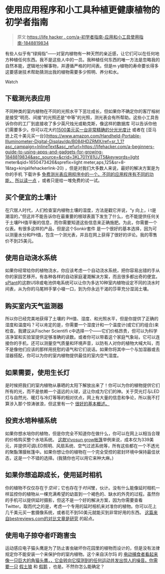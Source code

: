 # 使用应用程序和小工具种植更健康植物的初学者指南

> 原文:[https://life hacker . com/a-初学者指南-应用和小工具使用指南-1848819834](https://lifehacker.com/a-beginners-guide-to-using-apps-and-gadgets-for-growing-1848819834)

有些人似乎有“绿拇指”——对室内植物有一种天然的亲近感，让它们可以在任何地方种植任何东西。我不是这些人中的一员。我种植任何东西的唯一方法是忽略我的自然本能，逻辑地分解事物，并遵循严格的时间表。但是m y植物的寿命要长得多这要感谢技术帮助猜测出我的植物需要多少照明、养分和水。

Watch

## **下载测光表应用**

不同种类的室内植物在不同的光照水平下茁壮成长，但如果你不确定你的客厅榕树是接受“明亮、间接”的光照还是“中等”的光照，测光表会有所帮助。这些小工具告诉你你的工厂到底接收了多少英尺烛光或勒克斯，像这样的数据库 可以告诉你他们需要多少。你可以花大约[1500美元买一台非常精确的分光光度计](https://www.intl-lighttech.com/products/ilt350-chroma-meter?gclid=Cj0KCQjw3v6SBhCsARIsACyrRAnXrqZa4B4l_E5S2tUdoJ8SG7ZU_PD2X3GTsIFUma7vVq7NdMoOq-UaAo9mEALw_wcB) 或者在 [亚马逊上花十美元买一台](https://www.amazon.com/Handheld-Portable-Illuminometer-Digital-Display/dp/B084HDZRMX/ref=sr_1_1?asc_campaign=InlineText&asc_refurl=https://lifehacker.com/a-beginners-guide-to-using-apps-and-gadgets-for-growing-1848819834&asc_source=&crid=3KL701Y81UJT5&keywords=light meter&qid=1650473426&sprefix=light meter,aps,125&sr=8-1&tag=kinjalifehackerlink-20) ，但是对我们大多数人来说，最好的解决方案是为你的手机 下载许多 [免费测光表应用程序中的一个。不同的应用程序有不同的功能，](https://apps.apple.com/us/app/lux-light-meter-pro/id1292598866) [所以读一点](https://www.photoworkout.com/best-light-meter-apps) ，或者只是给一堆免费的试一试。

## **买个便宜的土壤计**

在穴居人时代，人们检查室内植物土壤的湿度，方法是戳它并说，“y 向上，i t是潮湿的，”但这并不能告诉你在最重要的根球表面下发生了什么，也不能提供任何关于土壤PH值平衡的信息，而你需要知道这些信息来正确施肥。为此，你需要一个仪表。有很多这样的产品，但是这个Sonkir套件 是一个很好的基本选择，因为可以测量水分和PH值，包含一个测光表，并且在网上获得了很好的评论。我的零售价不到25美元。

## **使用自动浇水系统**

如果你经常给你的植物浇水，你应该考虑一个自动浇水系统，把你容易出错的手从你的家园艺移开。有各种各样的自动家庭灌溉解决方案，而且很多都出奇的便宜。[sPlant](https://www.amazon.com/sPlant-Automatic-Watering-System/dp/B07WZYFS36?asc_campaign=InlineText&asc_refurl=https://lifehacker.com/a-beginners-guide-to-using-apps-and-gadgets-for-growing-1848819834&asc_source=&tag=kinjalifehackerlink-20&th=1)的这款USB或电池供电系统可以让你为多达10种室内植物设定不同的浇水时间表，从为你的马尾辫手掌小啜一口，到为你永远干渴的莎草充分湿润土壤。

## **购买室内天气监测器**

所以你已经完美地获得了土壤的 PH值、湿度、和光照水平，但是你提供了正确的湿度和温度吗？可以肯定的是，你需要一个湿度计和一个温度计(或它们的组合)来检查。我建议从Fischer Scientifi c中选择一个——它们价格昂贵，但可以为科学洁净室和实验室提供足够准确的读数。或者你可以带着这个家庭气象站，它可以连接你的手机，还可以测量空气质量和环境声音，以防有人对你的植物大喊大叫，而不是像他们应该的那样用抚慰的语气和它们说话。如果你将其中一个与加湿器或去湿器搭配，你可以为你的室内植物提供最佳的室内空气湿度。

## **如果需要，使用生长灯**

是时候把我们的室内植物从暴晒的太阳下解放出来了！你可以为你的植物提供它们所有的光，而不是依赖一个遥远的火球，这让你成为它们的神。关于荧光灯与LED灯与自然光、暖灯与冷灯等等的相对优点，网上有大量的信息和争论，所以我不打算涉入那个惊涛骇浪，但这里有一个 [很好的基本概述。](https://www.greenroomsmarket.com/blog/grow-lights)

## **投资水培种植系统**

如果你想水培你的植物，但是你完全不知道你在做什么，你可以在网上以相当合理的价格购买整个水培系统。 [这款Vivosun grow帐篷](https://vivosun.com/products/vivosun-4x2-grow-tent-basic-kit)举例来说，成本仅为339美元，并提供可调LED照明、风扇系统、空气过滤系统等，所有这些都在一个不透光的聚酯薄膜帐篷中。如果你想让你的植物在一个完全受控的密封环境中保持最佳状态，这是一个不错的选择。(我猜你也可以用它来种大麻。)

## **如果你想追踪成长，使用延时相机**

你的植物不仅仅存在于*空间*；它也存在于*时间*里，伙计。没有什么能像延时相机一样监控你的植物从一棵充满希望的幼苗到一个褐色的、缺水的外壳的过程。虽然你的手机可以提供延时摄影，但这不是一个好的解决方案，因为你需要查看Twitter。取而代之的是，考虑一个专用的延时相机来对准你的植物。你可以花上几千美元买一套摄像系统，或者花不到50美元就能买到非常好用的东西。 [这篇来自bestreviews.com的对比文章是研究](https://bestreviews.com/camera/digital/best-time-lapse-cameras#timelapse-camera-prices) 的起点。

## 使用电子掠夺者吓跑害虫

运动感应电子猫头鹰是为了防止害虫破坏你花园里的植物而设计的，但是没有法律规定你不能安装一个来保护你的室内植物。这个来自沃尔玛 的 [电动捕食者看起来像一只巨大的角猫头鹰，，它会转向它探测到的任何运动并发出惊人的噪音。你需要一只](https://www.walmart.com/ip/Easy-Gardener-8021-Garden-Defense-Electronic-Owl/21903913) [假土狼](https://gemplers.com/products/coyote-decoy?currency=USD&variant=21170204672089&utm_medium=cpc&utm_source=google&utm_campaign=Google%20Shopping&utm_content=https://gemplers.com/products/coyote-decoy?currency=USD&variant=21170204672089&utm_medium=cpc&utm_source=google&utm_campaign=Google%2520Shopping&utm_term=shopify_US_2042871840857_21170204672089&gclid=Cj0KCQjw3v6SBhCsARIsACyrRAlLRX9EilCXsVvWTIHC-57iRKJeTA4IXOyDXWfd645an4qrz4zoR0UaAkmlEALw_wcB) 和 [假鹅](https://gemplers.com/products/mute-swan-decoy) ，也是。不然你怎么能确定？